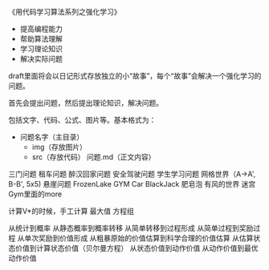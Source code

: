 
《用代码学习算法系列之强化学习》

- 提高编程能力
- 帮助算法理解
- 学习理论知识
- 解决实际问题

draft里面将会以日记形式存放独立的小“故事”，每个“故事”会解决一个强化学习的问题。

首先会提出问题，然后提出理论知识，解决问题。

包括文字、代码、公式、图片等。基本格式为：

- 问题名字（主目录）
  - img（存放图片）
  - src（存放代码）
  问题.md（正文内容）


三门问题
租车问题
醉汉回家问题
安全驾驶问题
学生学习问题
网格世界（A->A', B-B', 5x5)
悬崖问题
FrozenLake
GYM Car
BlackJack
肥皂泡
有风的世界
迷宫
Gym里面的more


计算V*的时候，手工计算 最大值 方程组



从统计到概率
从静态概率到概率转移
从简单转移到过程形成
从简单过程到奖励过程
从单次奖励到价值形成
从粗暴原始的价值估算到科学合理的价值估算
从估算状态价值到计算状态价值（贝尔曼方程）
从状态价值到动作价值
从动作价值到最优动作价值
